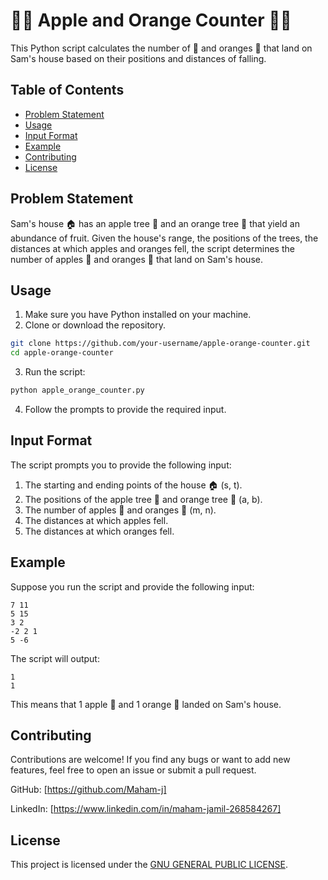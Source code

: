 # 🍏🍊 Apple and Orange Counter 🍏🍊

This Python script calculates the number of 🍏 and oranges 🍊 that land on Sam's house based on their positions and distances of falling.

## Table of Contents

- [Problem Statement](#problem-statement)
- [Usage](#usage)
- [Input Format](#input-format)
- [Example](#example)
- [Contributing](#contributing)
- [License](#license)

## Problem Statement

Sam's house 🏠 has an apple tree 🌳 and an orange tree 🌳 that yield an abundance of fruit. Given the house's range, the positions of the trees, the distances at which apples and oranges fell, the script determines the number of apples 🍏 and oranges 🍊 that land on Sam's house.

## Usage

1. Make sure you have Python installed on your machine.
2. Clone or download the repository.

```bash
git clone https://github.com/your-username/apple-orange-counter.git
cd apple-orange-counter
```

3. Run the script:

```bash
python apple_orange_counter.py
```

4. Follow the prompts to provide the required input.

## Input Format

The script prompts you to provide the following input:

1. The starting and ending points of the house 🏠 (s, t).
2. The positions of the apple tree 🌳 and orange tree 🌳 (a, b).
3. The number of apples 🍏 and oranges 🍊 (m, n).
4. The distances at which apples fell.
5. The distances at which oranges fell.

## Example

Suppose you run the script and provide the following input:

```
7 11
5 15
3 2
-2 2 1
5 -6
```

The script will output:

```
1
1
```

This means that 1 apple 🍏 and 1 orange 🍊 landed on Sam's house.

## Contributing

Contributions are welcome! If you find any bugs or want to add new features, feel free to open an issue or submit a pull request.

GitHub: [https://github.com/Maham-j]

LinkedIn: [https://www.linkedin.com/in/maham-jamil-268584267]

## License

This project is licensed under the [GNU GENERAL PUBLIC LICENSE](LICENSE).



